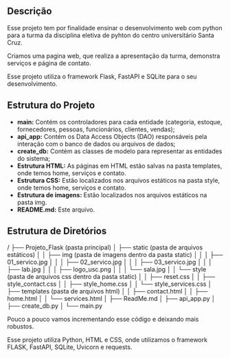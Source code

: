 ## Descrição

Esse projeto tem por finalidade ensinar o desenvolvimento web com python para a turma da disciplina eletiva de pyhton do centro universitário Santa Cruz.

Criamos uma pagina web, que realiza a apresentação da turma, demonstra serviços e página de contato.

Esse projeto utiliza o framework Flask, FastAPI e SQLite para o seu desenvolvimento.

## Estrutura do Projeto
- **main:** Contém os controladores para cada entidade (categoria, estoque, fornecedores, pessoas, funcionários, clientes, vendas);
- **api_app:** Contém os Data Access Objects (DAO) responsáveis pela interação com o banco de dados ou arquivos de dados;
- **create_db:** Contém as classes de modelo para representar as entidades do sistema;
- **Estrutura HTML:** As páginas em HTML estão salvas na pasta templates, onde temos home, serviços e contato.
- **Estrutura CSS:** Estão localizados nos arquivos estáticos na pasta style, onde temos home, serviços e contato.
- **Estrutura de imagens:** Estão localizados nos arquivos estáticos na pasta img. 
- **README.md:** Este arquivo.

## Estrutura de Diretórios

/
├── Projeto_Flask (pasta principal)
│   ├── static (pasta de arquivos estáticos)
│   │   ├── img (pasta de imagens dentro da pasta static)
│   │   │   ├── 01_servico.jpg
│   │   │   ├── 02_servico.jpg
│   │   │   ├── 03_servico.jpg
│   │   │   ├── lab.jpg
│   │   │   ├── logo_usc.png
│   │   │   └── sala.jpg
│   │   └── style (pasta de arquivos css dentro da pasta static)
│   │       ├── reset.css 
│   │       ├── style_contact.css
│   │       ├── style_home.css
│   │       └── style_services.css
│   ├── templates (pasta de arquivos html)
│   │   ├── contact.html
│   │   ├── home.html
│   │   └── services.html
│   ├── ReadMe.md
│   ├── api_app.py
│   ├── create_db.py
│   └── main.py


Pouco a pouco vamos incrementando esse código e deixando mais robustos.

Esse projeto utiliza Python, HTML e CSS, onde utilizamos o framework FLASK, FastAPI, SQLite, Uvicorn e requests.
